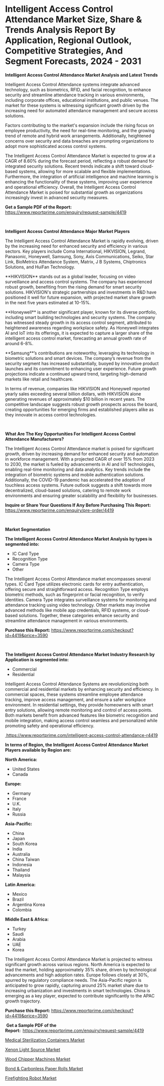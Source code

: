 <p><h1>Intelligent Access Control Attendance Market Size, Share & Trends Analysis Report By Application, Regional Outlook, Competitive Strategies, And Segment Forecasts, 2024 - 2031</h1></p><p><strong>Intelligent Access Control Attendance Market Analysis and Latest Trends</strong></p>
<p><p>Intelligent Access Control Attendance systems integrate advanced technology, such as biometrics, RFID, and facial recognition, to enhance security and streamline attendance tracking in various environments, including corporate offices, educational institutions, and public venues. The market for these systems is witnessing significant growth driven by the increasing need for automated attendance management and secure access solutions.</p><p>Factors contributing to the market's expansion include the rising focus on employee productivity, the need for real-time monitoring, and the growing trend of remote and hybrid work arrangements. Additionally, heightened concerns over security and data breaches are prompting organizations to adopt more sophisticated access control systems.</p><p>The Intelligent Access Control Attendance Market is expected to grow at a CAGR of 8.60% during the forecast period, reflecting a robust demand for integrated security solutions. Recent trends indicate a shift toward cloud-based systems, allowing for more scalable and flexible implementations. Furthermore, the integration of artificial intelligence and machine learning is enhancing the functionality of these systems, improving user experience and operational efficiency. Overall, the Intelligent Access Control Attendance Market is poised for substantial growth as organizations increasingly invest in advanced security measures.</p></p>
<p><strong>Get a Sample PDF of the Report:&nbsp;</strong> <a href="https://www.reportprime.com/enquiry/request-sample/4419">https://www.reportprime.com/enquiry/request-sample/4419</a></p>
<p>&nbsp;</p>
<p><strong>Intelligent Access Control Attendance Major Market Players</strong></p>
<p><p>The Intelligent Access Control Attendance Market is rapidly evolving, driven by the increasing need for enhanced security and efficiency in various sectors. Key players include Coma International, HIKVISION, Legrand, Panasonic, Honeywell, Samsung, Sony, Axis Communications, Seiko, Star Link, BioMetrics Attendance System, Matrix, J B Systems, Chiptronics Solutions, and HuiFan Technology.</p><p>**HIKVISION** stands out as a global leader, focusing on video surveillance and access control systems. The company has experienced robust growth, benefiting from the rising demand for smart security solutions. HIKVISION's strategic partnerships and investments in R&D have positioned it well for future expansion, with projected market share growth in the next five years estimated at 10-15%.</p><p>**Honeywell** is another significant player, known for its diverse portfolio, including smart building technologies and security systems. The company has witnessed steady growth in its access control segment, attributed to heightened awareness regarding workplace safety. As Honeywell integrates AI and IoT into its offerings, it is expected to capture a larger share of the intelligent access control market, forecasting an annual growth rate of around 6-8%.</p><p>**Samsung**’s contributions are noteworthy, leveraging its technology in biometric solutions and smart devices. The company’s revenue from the security segment has increased substantially, buoyed by innovative product launches and its commitment to enhancing user experience. Future growth projections indicate a continued upward trend, targeting high-demand markets like retail and healthcare.</p><p>In terms of revenue, companies like HIKVISION and Honeywell reported yearly sales exceeding several billion dollars, with HIKVISION alone generating revenues of approximately $10 billion in recent years. The competitive landscape suggests robust growth prospects across the board, creating opportunities for emerging firms and established players alike as they innovate in access control technologies.</p></p>
<p>&nbsp;</p>
<p><strong>What Are The Key Opportunities For Intelligent Access Control Attendance Manufacturers?</strong></p>
<p><p>The Intelligent Access Control Attendance market is poised for significant growth, driven by increasing demand for enhanced security and automation in workforce management. With a projected CAGR of over 15% from 2023 to 2030, the market is fueled by advancements in AI and IoT technologies, enabling real-time monitoring and data analytics. Key trends include the integration of biometric systems and mobile authentication solutions. Additionally, the COVID-19 pandemic has accelerated the adoption of touchless access systems. Future outlook suggests a shift towards more decentralized, cloud-based solutions, catering to remote work environments and ensuring greater scalability and flexibility for businesses.</p></p>
<p><strong>Inquire or Share Your Questions If Any Before Purchasing This Report:</strong> <a href="https://www.reportprime.com/enquiry/pre-order/4419">https://www.reportprime.com/enquiry/pre-order/4419</a></p>
<p>&nbsp;</p>
<p><strong>Market Segmentation</strong></p>
<p><strong>The Intelligent Access Control Attendance Market Analysis by types is segmented into:</strong></p>
<p><ul><li>IC Card Type</li><li>Recognition Type</li><li>Camera Type</li><li>Other</li></ul></p>
<p><p>The Intelligent Access Control Attendance market encompasses several types. IC Card Type utilizes electronic cards for entry authentication, offering secure and straightforward access. Recognition Type employs biometric methods, such as fingerprint or facial recognition, to verify identities. Camera Type integrates surveillance systems for monitoring and attendance tracking using video technology. Other markets may involve advanced methods like mobile app credentials, RFID systems, or cloud-based solutions. Together, these categories enhance security and streamline attendance management in various environments.</p></p>
<p><strong>Purchase this Report:&nbsp;</strong><a href="https://www.reportprime.com/checkout?id=4419&price=3590">https://www.reportprime.com/checkout?id=4419&price=3590</a></p>
<p>&nbsp;</p>
<p><strong>The Intelligent Access Control Attendance Market Industry Research by Application is segmented into:</strong></p>
<p><ul><li>Commercial</li><li>Residential</li></ul></p>
<p><p>Intelligent Access Control Attendance Systems are revolutionizing both commercial and residential markets by enhancing security and efficiency. In commercial spaces, these systems streamline employee attendance tracking, improve access management, and ensure a safer workplace environment. In residential settings, they provide homeowners with smart entry solutions, allowing remote monitoring and control of access points. Both markets benefit from advanced features like biometric recognition and mobile integration, making access control seamless and personalized while promoting safety and operational efficiency.</p></p>
<p><a href="https://www.reportprime.com/intelligent-access-control-attendance-r4419">&nbsp;https://www.reportprime.com/intelligent-access-control-attendance-r4419</a></p>
<p><strong>In terms of Region, the Intelligent Access Control Attendance Market Players available by Region are:</strong></p>
<p>
    <p> <strong> North America: </strong>
        <ul>
            <li>United States</li>
            <li>Canada</li>
        </ul>
        </p> 
    <p> <strong> Europe: </strong>
        <ul>
            <li>Germany</li>
            <li>France</li>
            <li>U.K.</li>
            <li>Italy</li>
            <li>Russia</li>
        </ul>
        </p> 
    <p> <strong> Asia-Pacific: </strong>
        <ul>
            <li>China</li>
            <li>Japan</li>
            <li>South Korea</li>
            <li>India</li>
            <li>Australia</li>
            <li>China Taiwan</li>
            <li>Indonesia</li>
            <li>Thailand</li>
            <li>Malaysia</li>
        </ul>
        </p> 
    <p> <strong> Latin America: </strong>
        <ul>
            <li>Mexico</li>
            <li>Brazil</li>
            <li>Argentina Korea</li>
            <li>Colombia</li>
        </ul>
        </p> 
    <p> <strong> Middle East & Africa: </strong>
        <ul>
            <li>Turkey</li>
            <li>Saudi</li>
            <li>Arabia</li>
            <li>UAE</li>
            <li>Korea</li>
        </ul>
    </p>
    </p>
<p><p>The Intelligent Access Control Attendance Market is projected to witness significant growth across various regions. North America is expected to lead the market, holding approximately 35% share, driven by technological advancements and high adoption rates. Europe follows closely at 30%, spurred by regulatory compliance needs. The Asia-Pacific region is anticipated to grow rapidly, capturing around 25% market share due to increasing urbanization and investments in smart technologies. China is emerging as a key player, expected to contribute significantly to the APAC growth trajectory.</p></p>
<p><strong>Purchase this Report: </strong><a href="https://www.reportprime.com/checkout?id=4419&price=3590">https://www.reportprime.com/checkout?id=4419&price=3590</a></p>
<p>&nbsp;<strong>Get a Sample PDF of the Report:&nbsp;&nbsp;</strong><a href="https://www.reportprime.com/enquiry/request-sample/4419">https://www.reportprime.com/enquiry/request-sample/4419</a></p>
<p><strong></strong></p>
<p><p><a href="https://issuu.com/reportprime-2/docs/medical-sterilization-containers-ma_b531884b0b662f">Medical Sterilization Containers Market</a></p><p><a href="https://www.linkedin.com/pulse/xenon-light-source-market-global-regional-analysis-ddmvf?trackingId=RMVDqCYUTjiGkgI%2B3sju7g%3D%3D">Xenon Light Source Market</a></p><p><a href="https://www.linkedin.com/pulse/wood-chipper-machines-market-size-growth-trends-gf2zf?trackingId=47JCfSqISuyRjTvy7dN1TA%3D%3D">Wood Chipper Machines Market</a></p><p><a href="https://issuu.com/reportprime-2/docs/bond-carbonless-paper-rolls-market-_fcc7fcece71a3b">Bond & Carbonless Paper Rolls Market</a></p><p><a href="https://www.linkedin.com/pulse/market-insights-global-firefighting-robot-forecast-innovation-ygbyf?trackingId=3tQU%2Fm%2F%2BR3yM1rXK8VmCMg%3D%3D">Firefighting Robot Market</a></p></p>